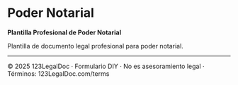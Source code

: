 # Poder Notarial

**Plantilla Profesional de Poder Notarial**

Plantilla de documento legal profesional para poder notarial.

---
© 2025 123LegalDoc · Formulario DIY · No es asesoramiento legal · Términos: 123LegalDoc.com/terms
